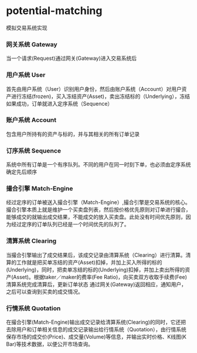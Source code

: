 # potential-matching
模拟交易系统实现

### 网关系统 Gateway
当一个请求(Request)通过网关(Gateway)进入交易系统后

### 用户系统 User
首先由用户系统（User）识别用户身份，然后由账户系统（Account）对用户资产进行冻结(frozen)，买入冻结资产(Asset)，卖出冻结标的（Underlying），冻结如果成功，订单就进入定序系统（Sequence）

### 账户系统 Account
包含用户所持有的资产与标的，并与其相关的所有订单记录

### 订序系统 Sequence
系统中所有订单是一个有序队列。不同的用户在同一时刻下单，也必须由定序系统确定先后顺序

### 撮合引擎 Match-Engine
经过定序的订单被送入撮合引擎（Match-Engine）,撮合引擎是交易系统的核心。撮合引擎本质上就是维护一个买卖盘列表，然后按价格优先原则对订单进行撮合，能够成交的就输出成交结果，不能成交的放入买卖盘。此处没有时间优先原则，因为经过定序的订单队列已经是一个时间优先的队列了。

### 清算系统 Clearing 
当撮合引擎输出了成交结果后，该成交记录由清算系统（Clearing）进行清算。清算的工作就是把买单冻结的资产(Asset)扣掉，并加上买入所得的标的(Underlying)，同时，把卖单冻结的标的(Underlying)扣掉，并加上卖出所得的资产(Asset)。根据taker／maker的费率(Fee Ratio)，向买卖双方收取手续费(Fee)
清算系统完成清算后，更新订单状态
通过网关(Gateway)返回相应，通知用户，之后可以查询到买卖的成交情况。

### 行情系统 Quotation
在撮合引擎(Match-Engine)输出成交记录给清算系统(Clearing)的同时，它还把去除用户和订单相关信息的成交记录输出给行情系统（Quotation），由行情系统保存市场的成交价(Price)、成交量(Volume)等信息，并输出实时价格、K线图(K Bar)等技术数据，以便公开市场查询。

